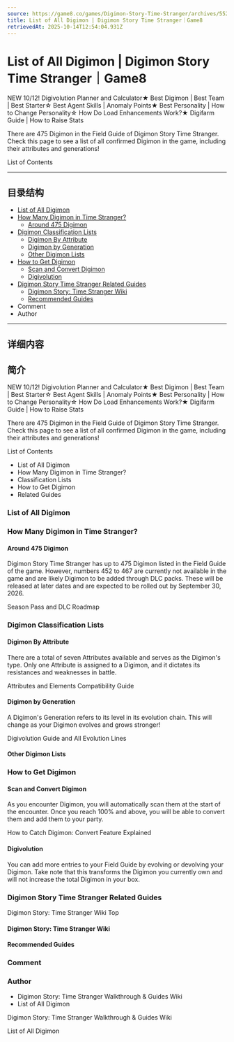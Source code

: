 ```yaml
---
source: https://game8.co/games/Digimon-Story-Time-Stranger/archives/552892
title: List of All Digimon | Digimon Story Time Stranger｜Game8
retrievedAt: 2025-10-14T12:54:04.931Z
---
```


# List of All Digimon | Digimon Story Time Stranger｜Game8

NEW 10/12! Digivolution Planner and Calculator★ Best Digimon | Best Team | Best Starter☆ Best Agent Skills | Anomaly Points★ Best Personality | How to Change Personality☆ How Do Load Enhancements Work?★ Digifarm Guide | How to Raise Stats

There are 475 Digimon in the Field Guide of Digimon Story Time Stranger. Check this page to see a list of all confirmed Digimon in the game, including their attributes and generations!

List of Contents

---

## 目录结构

  - [List of All Digimon](#hl_1)
  - [How Many Digimon in Time Stranger?](#hl_2)
    - [Around 475 Digimon](#hm_1)
  - [Digimon Classification Lists](#hl_3)
    - [Digimon By Attribute](#hm_2)
    - [Digimon by Generation](#hm_3)
    - [Other Digimon Lists](#hm_4)
  - [How to Get Digimon](#hl_4)
    - [Scan and Convert Digimon](#hm_5)
    - [Digivolution](#hm_6)
  - [Digimon Story Time Stranger Related Guides](#hl_5)
    - [Digimon Story: Time Stranger Wiki](#hm_7)
    - [Recommended Guides](#hm_8)
  - Comment
  - Author

---

## 详细内容

## 简介

NEW 10/12! Digivolution Planner and Calculator★ Best Digimon | Best Team | Best Starter☆ Best Agent Skills | Anomaly Points★ Best Personality | How to Change Personality☆ How Do Load Enhancements Work?★ Digifarm Guide | How to Raise Stats

There are 475 Digimon in the Field Guide of Digimon Story Time Stranger. Check this page to see a list of all confirmed Digimon in the game, including their attributes and generations!

List of Contents

- List of All Digimon
- How Many Digimon in Time Stranger?
- Classification Lists
- How to Get Digimon
- Related Guides

### List of All Digimon



### How Many Digimon in Time Stranger?



#### Around 475 Digimon

Digimon Story Time Stranger has up to 475 Digimon listed in the Field Guide of the game. However, numbers 452 to 467 are currently not available in the game and are likely Digimon to be added through DLC packs. These will be released at later dates and are expected to be rolled out by September 30, 2026.

Season Pass and DLC Roadmap

### Digimon Classification Lists



#### Digimon By Attribute

There are a total of seven Attributes available and serves as the Digimon's type. Only one Attribute is assigned to a Digimon, and it dictates its resistances and weaknesses in battle.

Attributes and Elements Compatibility Guide

#### Digimon by Generation

A Digimon's Generation refers to its level in its evolution chain. This will change as your Digimon evolves and grows stronger!

Digivolution Guide and All Evolution Lines

#### Other Digimon Lists



### How to Get Digimon



#### Scan and Convert Digimon

As you encounter Digimon, you will automatically scan them at the start of the encounter. Once you reach 100% and above, you will be able to convert them and add them to your party.

How to Catch Digimon: Convert Feature Explained

#### Digivolution

You can add more entries to your Field Guide by evolving or devolving your Digimon. Take note that this transforms the Digimon you currently own and will not increase the total Digimon in your box.

### Digimon Story Time Stranger Related Guides

Digimon Story: Time Stranger Wiki Top

#### Digimon Story: Time Stranger Wiki



#### Recommended Guides



### Comment



### Author

- Digimon Story: Time Stranger Walkthrough & Guides Wiki
- List of All Digimon

Digimon Story: Time Stranger Walkthrough & Guides Wiki

List of All Digimon
